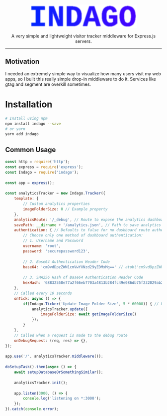 <div align="center">
	<img src="img/logo.png" alt="Indago"/>
	<br>
	<p>A very simple and lightweight visitor tracker middleware for Express.js servers.</p>
</div>

---

## Motivation

I needed an extremely simple way to visualize how many users visit my web apps, so I built this really simple drop-in middleware to do it. Services like gtag and segment are overkill sometimes.


# Installation
```bash
# Install using npm
npm install indago --save
# or yarn
yarn add indago
```

## Common Usage
```js
const http = require('http');
const express = require('express');
const Indago = require('indago');

const app = express();

const analyticsTracker = new Indago.Tracker({
	template: {
		// Custom analytics properties
		imageFolderSize: 0 // Example property
	},
	analyticsRoute: '/_debug', // Route to expose the analytics dashboard on.
	savePath: __dirname + '/analytics.json', // Path to save analytics data
	authentication: { // Defaults to false for no dashboard route authentication
		// Choose only one method of dashboard authentication:
		// 1. Username and Password
		username: 'root',
		password: 'securepassword123',

		// 2. Base64 Authentication Header Code
		base64: 'cm9vdDpzZWN1cmVwYXNzd29yZDMxMg==' // atob('cm9vdDpzZWN1cmVwYXNzd29yZDMxMg==') === 'root:securepassword312'

		// 3. SHA256 Hash of Base64 Authentication Header Code
		hexHash: '68832558e77a2f66eb7703a4813b284fc49e086db75f232029ab269d0a494f55' // SHA256 Hash of 'cm9vdDpzZWN1cmVwYXNzd29yZDMxMg=='
	},
	// Called every 10 seconds
	onTick: async () => {
		if(Indago.Ticker('Update Image Folder Size', 5 * 60000)) { // Updates the image folder size every 5 minutes
			analyticsTracker.update({
				imageFolderSize: await getImageFolderSize()
			});
		}
	},
	// Called when a request is made to the debug route
	onDebugRequest: (req, res) => {},
});

app.use('/', analyticsTracker.middleware());

doSetupTask().then(async () => {
	await setupDatabaseOrSomethingSimilar();

	analyticsTracker.init();

	app.listen(3000, () => {
		console.log('listening on *:3000');
	});
}).catch(console.error);
```